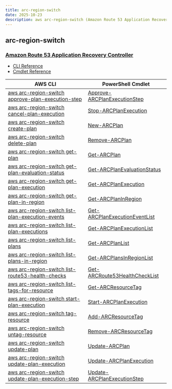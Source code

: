 ```yaml
---
title: arc-region-switch
date: 2025-10-23
description: aws arc-region-switch (Amazon Route 53 Application Recovery Controller) command/cmdlet list.
---
```


## arc-region-switch

### [Amazon Route 53 Application Recovery Controller](https://aws.amazon.com/route53/application-recovery-controller/)

* [CLI Reference](https://awscli.amazonaws.com/v2/documentation/api/latest/reference/arc-region-switch/index.html)
* [Cmdlet Reference](https://docs.aws.amazon.com/powershell/latest/reference/items/ARCRegionswitch_cmdlets.html)

|AWS CLI|PowerShell Cmdlet|
|----|----|
|[aws arc-region-switch approve-plan-execution-step](https://awscli.amazonaws.com/v2/documentation/api/latest/reference/arc-region-switch/approve-plan-execution-step.html)|[Approve-ARCPlanExecutionStep](https://docs.aws.amazon.com/powershell/latest/reference/items/Approve-ARCPlanExecutionStep.html)|
|[aws arc-region-switch cancel-plan-execution](https://awscli.amazonaws.com/v2/documentation/api/latest/reference/arc-region-switch/cancel-plan-execution.html)|[Stop-ARCPlanExecution](https://docs.aws.amazon.com/powershell/latest/reference/items/Stop-ARCPlanExecution.html)|
|[aws arc-region-switch create-plan](https://awscli.amazonaws.com/v2/documentation/api/latest/reference/arc-region-switch/create-plan.html)|[New-ARCPlan](https://docs.aws.amazon.com/powershell/latest/reference/items/New-ARCPlan.html)|
|[aws arc-region-switch delete-plan](https://awscli.amazonaws.com/v2/documentation/api/latest/reference/arc-region-switch/delete-plan.html)|[Remove-ARCPlan](https://docs.aws.amazon.com/powershell/latest/reference/items/Remove-ARCPlan.html)|
|[aws arc-region-switch get-plan](https://awscli.amazonaws.com/v2/documentation/api/latest/reference/arc-region-switch/get-plan.html)|[Get-ARCPlan](https://docs.aws.amazon.com/powershell/latest/reference/items/Get-ARCPlan.html)|
|[aws arc-region-switch get-plan-evaluation-status](https://awscli.amazonaws.com/v2/documentation/api/latest/reference/arc-region-switch/get-plan-evaluation-status.html)|[Get-ARCPlanEvaluationStatus](https://docs.aws.amazon.com/powershell/latest/reference/items/Get-ARCPlanEvaluationStatus.html)|
|[aws arc-region-switch get-plan-execution](https://awscli.amazonaws.com/v2/documentation/api/latest/reference/arc-region-switch/get-plan-execution.html)|[Get-ARCPlanExecution](https://docs.aws.amazon.com/powershell/latest/reference/items/Get-ARCPlanExecution.html)|
|[aws arc-region-switch get-plan-in-region](https://awscli.amazonaws.com/v2/documentation/api/latest/reference/arc-region-switch/get-plan-in-region.html)|[Get-ARCPlanInRegion](https://docs.aws.amazon.com/powershell/latest/reference/items/Get-ARCPlanInRegion.html)|
|[aws arc-region-switch list-plan-execution-events](https://awscli.amazonaws.com/v2/documentation/api/latest/reference/arc-region-switch/list-plan-execution-events.html)|[Get-ARCPlanExecutionEventList](https://docs.aws.amazon.com/powershell/latest/reference/items/Get-ARCPlanExecutionEventList.html)|
|[aws arc-region-switch list-plan-executions](https://awscli.amazonaws.com/v2/documentation/api/latest/reference/arc-region-switch/list-plan-executions.html)|[Get-ARCPlanExecutionList](https://docs.aws.amazon.com/powershell/latest/reference/items/Get-ARCPlanExecutionList.html)|
|[aws arc-region-switch list-plans](https://awscli.amazonaws.com/v2/documentation/api/latest/reference/arc-region-switch/list-plans.html)|[Get-ARCPlanList](https://docs.aws.amazon.com/powershell/latest/reference/items/Get-ARCPlanList.html)|
|[aws arc-region-switch list-plans-in-region](https://awscli.amazonaws.com/v2/documentation/api/latest/reference/arc-region-switch/list-plans-in-region.html)|[Get-ARCPlansInRegionList](https://docs.aws.amazon.com/powershell/latest/reference/items/Get-ARCPlansInRegionList.html)|
|[aws arc-region-switch list-route53-health-checks](https://awscli.amazonaws.com/v2/documentation/api/latest/reference/arc-region-switch/list-route53-health-checks.html)|[Get-ARCRoute53HealthCheckList](https://docs.aws.amazon.com/powershell/latest/reference/items/Get-ARCRoute53HealthCheckList.html)|
|[aws arc-region-switch list-tags-for-resource](https://awscli.amazonaws.com/v2/documentation/api/latest/reference/arc-region-switch/list-tags-for-resource.html)|[Get-ARCResourceTag](https://docs.aws.amazon.com/powershell/latest/reference/items/Get-ARCResourceTag.html)|
|[aws arc-region-switch start-plan-execution](https://awscli.amazonaws.com/v2/documentation/api/latest/reference/arc-region-switch/start-plan-execution.html)|[Start-ARCPlanExecution](https://docs.aws.amazon.com/powershell/latest/reference/items/Start-ARCPlanExecution.html)|
|[aws arc-region-switch tag-resource](https://awscli.amazonaws.com/v2/documentation/api/latest/reference/arc-region-switch/tag-resource.html)|[Add-ARCResourceTag](https://docs.aws.amazon.com/powershell/latest/reference/items/Add-ARCResourceTag.html)|
|[aws arc-region-switch untag-resource](https://awscli.amazonaws.com/v2/documentation/api/latest/reference/arc-region-switch/untag-resource.html)|[Remove-ARCResourceTag](https://docs.aws.amazon.com/powershell/latest/reference/items/Remove-ARCResourceTag.html)|
|[aws arc-region-switch update-plan](https://awscli.amazonaws.com/v2/documentation/api/latest/reference/arc-region-switch/update-plan.html)|[Update-ARCPlan](https://docs.aws.amazon.com/powershell/latest/reference/items/Update-ARCPlan.html)|
|[aws arc-region-switch update-plan-execution](https://awscli.amazonaws.com/v2/documentation/api/latest/reference/arc-region-switch/update-plan-execution.html)|[Update-ARCPlanExecution](https://docs.aws.amazon.com/powershell/latest/reference/items/Update-ARCPlanExecution.html)|
|[aws arc-region-switch update-plan-execution-step](https://awscli.amazonaws.com/v2/documentation/api/latest/reference/arc-region-switch/update-plan-execution-step.html)|[Update-ARCPlanExecutionStep](https://docs.aws.amazon.com/powershell/latest/reference/items/Update-ARCPlanExecutionStep.html)|

